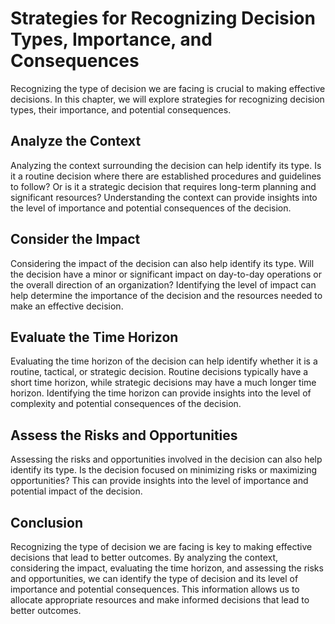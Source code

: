 Strategies for Recognizing Decision Types, Importance, and Consequences
==================================================================================================================

Recognizing the type of decision we are facing is crucial to making effective decisions. In this chapter, we will explore strategies for recognizing decision types, their importance, and potential consequences.

Analyze the Context
-------------------

Analyzing the context surrounding the decision can help identify its type. Is it a routine decision where there are established procedures and guidelines to follow? Or is it a strategic decision that requires long-term planning and significant resources? Understanding the context can provide insights into the level of importance and potential consequences of the decision.

Consider the Impact
-------------------

Considering the impact of the decision can also help identify its type. Will the decision have a minor or significant impact on day-to-day operations or the overall direction of an organization? Identifying the level of impact can help determine the importance of the decision and the resources needed to make an effective decision.

Evaluate the Time Horizon
-------------------------

Evaluating the time horizon of the decision can help identify whether it is a routine, tactical, or strategic decision. Routine decisions typically have a short time horizon, while strategic decisions may have a much longer time horizon. Identifying the time horizon can provide insights into the level of complexity and potential consequences of the decision.

Assess the Risks and Opportunities
----------------------------------

Assessing the risks and opportunities involved in the decision can also help identify its type. Is the decision focused on minimizing risks or maximizing opportunities? This can provide insights into the level of importance and potential impact of the decision.

Conclusion
----------

Recognizing the type of decision we are facing is key to making effective decisions that lead to better outcomes. By analyzing the context, considering the impact, evaluating the time horizon, and assessing the risks and opportunities, we can identify the type of decision and its level of importance and potential consequences. This information allows us to allocate appropriate resources and make informed decisions that lead to better outcomes.
